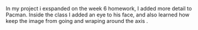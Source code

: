 In my project i exspanded on the week 6 homework, I added more detail to Pacman.
Inside the class I added an eye to his face, and also learned how keep the image from going and wraping around the axis . 
